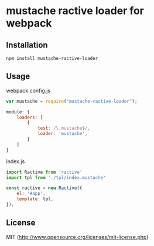 # mustache ractive loader for webpack

## Installation

`npm install mustache-ractive-loader`

## Usage

webpack.config.js
``` javascript
var mustache = require("mustache-ractive-loader");

module: {
	loaders: [
		{
			test: /\.mustache$/,
			loader: 'mustache',
		}
	]
}
```

index.js
``` javascript
import Ractive from 'ractive'
import tpl from './tpl/index.mustache'

const ractive = new Ractive({
    el: '#app',
    template: tpl,
});
```

## License

MIT (http://www.opensource.org/licenses/mit-license.php)
